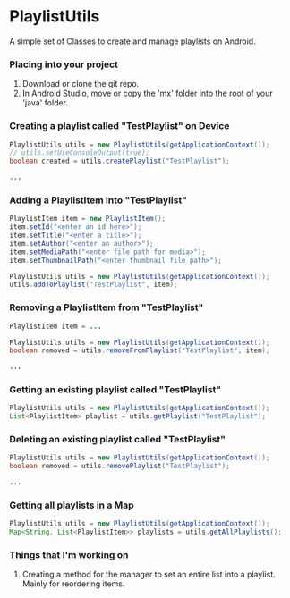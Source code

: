 # PlaylistUtils
A simple set of Classes to create and manage playlists on Android.

### Placing into your project
1. Download or clone the git repo.
2. In Android Studio, move or copy the 'mx' folder into the root of your 'java' folder.

### Creating a playlist called "TestPlaylist" on Device

```java
PlaylistUtils utils = new PlaylistUtils(getApplicationContext());
// utils.setUseConsoleOutput(true);
boolean created = utils.createPlaylist("TestPlaylist");

...
```

### Adding a PlaylistItem into "TestPlaylist"

```java
PlaylistItem item = new PlaylistItem();
item.setId("<enter an id here>");
item.setTitle("<enter a title>");
item.setAuthor("<enter an author>");
item.setMediaPath("<enter file path for media>");
item.setThumbnailPath("<enter thumbnail file path>");

PlaylistUtils utils = new PlaylistUtils(getApplicationContext());
utils.addToPlaylist("TestPlaylist", item);
```

### Removing a PlaylistItem from "TestPlaylist"

```java
PlaylistItem item = ...

PlaylistUtils utils = new PlaylistUtils(getApplicationContext());
boolean removed = utils.removeFromPlaylist("TestPlaylist", item);

...
```

### Getting an existing playlist called "TestPlaylist"

```java
PlaylistUtils utils = new PlaylistUtils(getApplicationContext());
List<PlaylistItem> playlist = utils.getPlaylist("TestPlaylist");
```

### Deleting an existing playlist called "TestPlaylist"

```java
PlaylistUtils utils = new PlaylistUtils(getApplicationContext());
boolean removed = utils.removePlaylist("TestPlaylist");

...
```

### Getting all playlists in a Map

```java
PlaylistUtils utils = new PlaylistUtils(getApplicationContext());
Map<String, List<PlaylistItem>> playlists = utils.getAllPlaylists();
```

### Things that I'm working on
1. Creating a method for the manager to set an entire list into a playlist. Mainly for reordering items.
